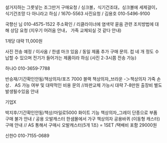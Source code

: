 설거지하는 그릇넣는 조그만거 구매요청 / 싱크볼，식기건조대，싱크볼에 세제걸이， 식기건조망 다 아니라고 하심 / 1670-5563 사진요청 / 김용호 010-5496-9100


국향신 님  010-4575-1522 주소확인 / 리클라이너에 염색약 묻음 관련 조치방법에 대해 상담 요청 (지우기 어려움 안내， 가죽 교체되실 것 같다 안내)


1개당 대략 11,000원

사진 전송 예정 / 이사옴 / 한샘 마크 있음 / 동일 제품 추가 구매 문의. 컵 네 개 정도 수납할 수 있으며 전기가 들어가는 제품이라 하심 (사진 2-3시쯤 전송 가능)

하나O 010-3659-7788



반승재/기간확인안됨/책상의자/포즈 7000 블랙 책상의자_브라운 -＞책상의자 가죽 손상． AS 가능 여부 및 대략적인 비용 문의 //좌판교체 가능시 대략 7-8만원 출장비 별도 발생될수있음 안내


기업X


박지후/기간확인안됨/책상/마일로5000 화이트 기능 책상의자_그레이 단종으로 부품 구매 불가 안내 / 공용 오발캐스터 한샘몰에서 가구 책상의자 공용바퀴 (이동형 캐스터) 구매 안내 // AS 통해서 구매시 오발캐스터(5개 1조) = 1SET /택배비 포함 29000원


신한O 010-7155-0689